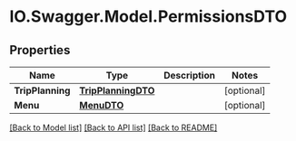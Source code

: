 # IO.Swagger.Model.PermissionsDTO
## Properties

Name | Type | Description | Notes
------------ | ------------- | ------------- | -------------
**TripPlanning** | [**TripPlanningDTO**](TripPlanningDTO.md) |  | [optional] 
**Menu** | [**MenuDTO**](MenuDTO.md) |  | [optional] 

[[Back to Model list]](../README.md#documentation-for-models) [[Back to API list]](../README.md#documentation-for-api-endpoints) [[Back to README]](../README.md)

